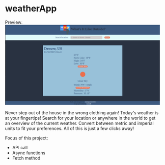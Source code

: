 # weatherApp

Preview:
![Alt text](./preview.png)

Never step out of the house in the wrong clothing again! Today's weather is at your fingertips! Search for your location or anywhere in the world to get an overview of the current weather. Convert between metric and imperial units to fit your preferences. All of this is just a few clicks away!

Focus of this project:

- API call
- Async functions
- Fetch method
